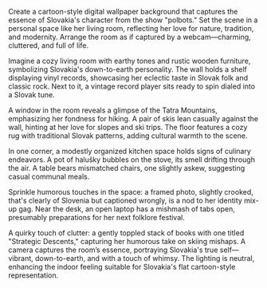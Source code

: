 Create a cartoon-style digital wallpaper background that captures the essence of Slovakia's character from the show "polbots." Set the scene in a personal space like her living room, reflecting her love for nature, tradition, and modernity. Arrange the room as if captured by a webcam—charming, cluttered, and full of life.

Imagine a cozy living room with earthy tones and rustic wooden furniture, symbolizing Slovakia's down-to-earth personality. The wall holds a shelf displaying vinyl records, showcasing her eclectic taste in Slovak folk and classic rock. Next to it, a vintage record player sits ready to spin dialed into a Slovak tune.

A window in the room reveals a glimpse of the Tatra Mountains, emphasizing her fondness for hiking. A pair of skis lean casually against the wall, hinting at her love for slopes and ski trips. The floor features a cozy rug with traditional Slovak patterns, adding cultural warmth to the scene.

In one corner, a modestly organized kitchen space holds signs of culinary endeavors. A pot of halušky bubbles on the stove, its smell drifting through the air. A table bears mismatched chairs, one slightly askew, suggesting casual communal meals.

Sprinkle humorous touches in the space: a framed photo, slightly crooked, that's clearly of Slovenia but captioned wrongly, is a nod to her identity mix-up gag. Near the desk, an open laptop has a mishmash of tabs open, presumably preparations for her next folklore festival.

A quirky touch of clutter: a gently toppled stack of books with one titled "Strategic Descents," capturing her humorous take on skiing mishaps. A camera captures the room’s essence, portraying Slovakia's true self—vibrant, down-to-earth, and with a touch of whimsy. The lighting is neutral, enhancing the indoor feeling suitable for Slovakia's flat cartoon-style representation.